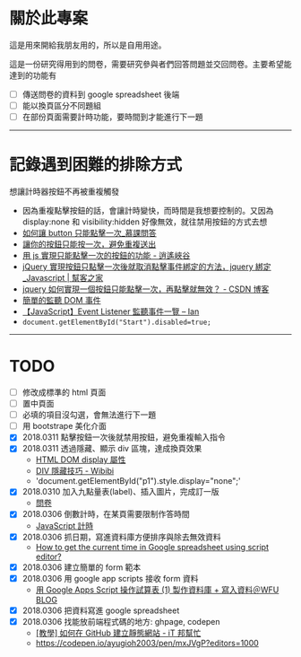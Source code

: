 # 關於此專案

這是用來開給我朋友用的，所以是自用用途。

這是一份研究得用到的問卷，需要研究參與者們回答問題並交回問卷。主要希望能達到的功能有

- [ ] 傳送問卷的資料到 google spreadsheet 後端
- [ ] 能以換頁區分不同題組
- [ ] 在部份頁面需要計時功能，要時間到才能進行下一題

---

# 記錄遇到困難的排除方式

想讓計時器按鈕不再被重複觸發
* 因為重複點擊按鈕的話，會讓計時變快，而時間是我想要控制的。又因為 display:none 和 visibility:hidden 好像無效，就往禁用按鈕的方式去想
* [如何讓 button 只能點擊一次_慕課問答](http://www.imooc.com/qadetail/85405)
* [讓你的按鈕只能按一次，避免重複送出](https://goo.gl/pmxdX3)
* [用 js 實現只能點擊一次的按鈕的功能 - 逍遙峽谷](https://www.icoa.cn/a/615.html)
* [jQuery 實現按鈕只點擊一次後就取消點擊事件綁定的方法，jquery 綁定_Javascript | 幫客之家](http://www.bkjia.com/Javascript/1022326.html)
* [jquery 如何實現一個按鈕只能點擊一次，再點擊就無效？ - CSDN 博客](http://blog.csdn.net/u013943009/article/details/78113436)
* [簡單的監聽 DOM 事件](http://www.jstips.co/zh_tw/javascript/DOM-event-listening-made-easy/)
* [【JavaScript】Event Listener 監聽事件一覽 – Ian](https://ianchen.thisistap.com/event-listener-list/)
* `document.getElementById("Start").disabled=true;`

---

# TODO

- [ ] 修改成標準的 html 頁面
- [ ] 置中頁面
- [ ] 必填的項目沒勾選，會無法進行下一題
- [ ] 用 bootstrape 美化介面
- [x] 2018.0311 點擊按鈕一次後就禁用按鈕，避免重複輸入指令
- [x] 2018.0311 透過隱藏、顯示 div 區塊，達成換頁效果 
  * [HTML DOM display 屬性](http://www.w3school.com.cn/htmldom/prop_style_display.asp)
  * [DIV 隱藏技巧 - Wibibi](http://www.wibibi.com/info.php?tid=166)
  - 'document.getElementById("p1").style.display="none";'
- [x] 2018.0310 加入九點量表(label)、插入圖片，完成訂一版
  * [問卷](https://codepen.io/ayugioh2003/pen/EQzGYV?editors=1010)
- [x] 2018.0306 倒數計時，在某頁需要限制作答時間
  * [JavaScript 計時](http://www.w3school.com.cn/js/js_timing.asp)
- [x] 2018.0306 抓日期，寫進資料庫方便排序與除去無效資料
  - [How to get the current time in Google spreadsheet using script editor?](https://goo.gl/rfwVHw)
- [x] 2018.0306 建立簡單的 form 範本
- [x] 2018.0306 用 google app scripts 接收 form 資料
  * [用 Google Apps Script 操作試算表 (1) 製作資料庫 + 寫入資料＠WFU BLOG](https://goo.gl/vqhDZe)
- [x] 2018.0306 把資料寫進 google spreadsheet 
- [x] 2018.0306 找能放前端程式碼的地方: ghpage, codepen
  * [[教學] 如何在 GitHub 建立靜態網站 - iT 邦幫忙](https://ithelp.ithome.com.tw/articles/10171911)
  - https://codepen.io/ayugioh2003/pen/mxJVgP?editors=1000
